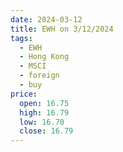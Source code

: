 ```yaml
---
date: 2024-03-12
title: EWH on 3/12/2024
tags: 
  - EWH
  - Hong Kong
  - MSCI
  - foreign
  - buy
price:
  open: 16.75
  high: 16.79
  low: 16.70
  close: 16.79
---
```

<div class="post">
<snapshot-grid 
    :reports="['2024/03/11/CTA/EWH', '2024/03/12/CTA/EWH', '2024/03/12/MTP/EWH']"
    chart="2024/03/12/Chart/EWH"
/>
<p>

</p>
<p>

</p>
</div>